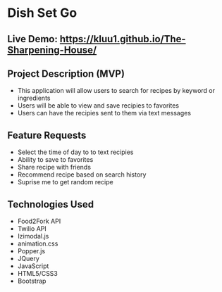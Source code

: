# Dish Set Go

## Live Demo: https://kluu1.github.io/The-Sharpening-House/

## Project Description (MVP)
- This application will allow users to search for recipes by keyword or ingredients
- Users will be able to view and save recipies to favorites
- Users can have the recipies sent to them via text messages

## Feature Requests
- Select the time of day to to text recipies
- Ability to save to favorites
- Share recipe with friends
- Recommend recipe based on search history
- Suprise me to get random recipe

## Technologies Used
- Food2Fork API
- Twilio API
- Izimodal.js
- animation.css
- Popper.js
- JQuery
- JavaScript
- HTML5/CSS3
- Bootstrap
